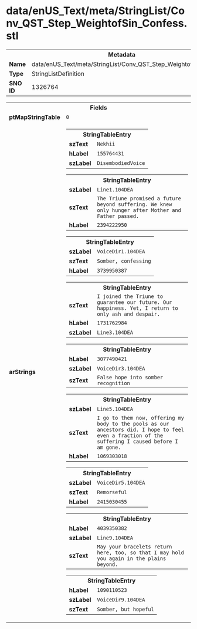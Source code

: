 <h1>data/enUS_Text/meta/StringList/Conv_QST_Step_WeightofSin_Confess.stl</h1><table><tr><th colspan="100%">Metadata</th></tr><tr><td><b>Name</b></td><td>data/enUS_Text/meta/StringList/Conv_QST_Step_WeightofSin_Confess.stl</td></tr><tr><td><b>Type</b></td><td>StringListDefinition</td></tr><tr><td><b>SNO ID</b></td><td>1326764</td></tr></table>

<table><tr><th colspan="100%">Fields</th></tr><tr><td><b>ptMapStringTable</b></td><td><code>0</code></td></tr><tr><td><b>arStrings</b></td><td><table><tr><th colspan="100%">StringTableEntry</th></tr><tr><td><b>szText</b></td><td><code>Nekhii</code></td></tr><tr><td><b>hLabel</b></td><td><code>155764431</code></td></tr><tr><td><b>szLabel</b></td><td><code>DisembodiedVoice</code></td></tr></table>


<table><tr><th colspan="100%">StringTableEntry</th></tr><tr><td><b>szLabel</b></td><td><code>Line1.104DEA</code></td></tr><tr><td><b>szText</b></td><td><code>The Triune promised a future beyond suffering. We knew only hunger after Mother and Father passed.</code></td></tr><tr><td><b>hLabel</b></td><td><code>2394222950</code></td></tr></table>


<table><tr><th colspan="100%">StringTableEntry</th></tr><tr><td><b>szLabel</b></td><td><code>VoiceDir1.104DEA</code></td></tr><tr><td><b>szText</b></td><td><code>Somber, confessing</code></td></tr><tr><td><b>hLabel</b></td><td><code>3739950387</code></td></tr></table>


<table><tr><th colspan="100%">StringTableEntry</th></tr><tr><td><b>szText</b></td><td><code>I joined the Triune to guarantee our future. Our happiness. Yet, I return to only ash and despair.</code></td></tr><tr><td><b>hLabel</b></td><td><code>1731762984</code></td></tr><tr><td><b>szLabel</b></td><td><code>Line3.104DEA</code></td></tr></table>


<table><tr><th colspan="100%">StringTableEntry</th></tr><tr><td><b>hLabel</b></td><td><code>3077490421</code></td></tr><tr><td><b>szLabel</b></td><td><code>VoiceDir3.104DEA</code></td></tr><tr><td><b>szText</b></td><td><code>False hope into somber recognition</code></td></tr></table>


<table><tr><th colspan="100%">StringTableEntry</th></tr><tr><td><b>szLabel</b></td><td><code>Line5.104DEA</code></td></tr><tr><td><b>szText</b></td><td><code>I go to them now, offering my body to the pools as our ancestors did. I hope to feel even a fraction of the suffering I caused before I am gone.</code></td></tr><tr><td><b>hLabel</b></td><td><code>1069303018</code></td></tr></table>


<table><tr><th colspan="100%">StringTableEntry</th></tr><tr><td><b>szLabel</b></td><td><code>VoiceDir5.104DEA</code></td></tr><tr><td><b>szText</b></td><td><code>Remorseful</code></td></tr><tr><td><b>hLabel</b></td><td><code>2415030455</code></td></tr></table>


<table><tr><th colspan="100%">StringTableEntry</th></tr><tr><td><b>hLabel</b></td><td><code>4039350382</code></td></tr><tr><td><b>szLabel</b></td><td><code>Line9.104DEA</code></td></tr><tr><td><b>szText</b></td><td><code>May your bracelets return here, too, so that I may hold you again in the plains beyond.</code></td></tr></table>


<table><tr><th colspan="100%">StringTableEntry</th></tr><tr><td><b>hLabel</b></td><td><code>1090110523</code></td></tr><tr><td><b>szLabel</b></td><td><code>VoiceDir9.104DEA</code></td></tr><tr><td><b>szText</b></td><td><code>Somber, but hopeful</code></td></tr></table>


</td></tr></table>

